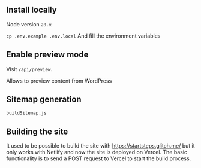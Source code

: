 ## Install locally

Node version `20.x`

`cp .env.example .env.local` And fill the environment variables

## Enable preview mode

Visit `/api/preview`.

Allows to preview content from WordPress

## Sitemap generation

`buildSitemap.js`

## Building the site

It used to be possible to build the site with https://startsteps.glitch.me/ but it only works with Netlify and now the site is deployed on Vercel. The basic functionality is to send a POST request to Vercel to start the build process.
